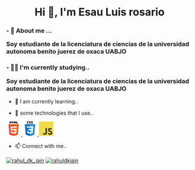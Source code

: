 <h1 align="center">Hi 👋,  I'm Esau Luis rosario </h1>

<h3 > - 🔭 About me ...
<p> Soy estudiante de la licenciatura de ciencias de la universidad autonoma benito juerez de oxaca UABJO </p> 
</h3>


<h3>- 👨‍💻 I'm currently studying..
<p> Soy estudiante de la licenciatura de ciencias de la universidad autonoma benito juerez de oxaca UABJO </p> 
</h3>

- 📕 I am currently learning..

- 💬 some technologies that I use..
<p align="left">
 <a href="https://www.w3.org/html/" target="_blank"> <img src="https://raw.githubusercontent.com/devicons/devicon/master/icons/html5/html5-original-wordmark.svg" alt="html5" width="40" height="40"/> </a>
    <a href="https://www.w3schools.com/css/" target="_blank"> <img src="https://raw.githubusercontent.com/devicons/devicon/master/icons/css3/css3-original-wordmark.svg" alt="css3" width="40" height="40"/> </a>
    <a href="https://developer.mozilla.org/en-US/docs/Web/JavaScript" target="_blank"> <img src="https://raw.githubusercontent.com/devicons/devicon/master/icons/javascript/javascript-original.svg" alt="javascript" width="40" height="40"/> </a>
</p>

- 📫 Connect with me..
<p align="left">
<a href="https://instagram.com/rahul_dk_jain" target="blank"><img align="center" src="https://cdn.jsdelivr.net/npm/simple-icons@3.0.1/icons/instagram.svg" alt="rahul_dk_jain" height="30" width="40" /></a>
<a href="https://twitter.com/rahuldkjain" target="blank"><img align="center" src="https://cdn.jsdelivr.net/npm/simple-icons@3.0.1/icons/twitter.svg" alt="rahuldkjain" height="30" width="40" /></a>
</P>
